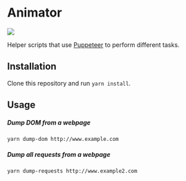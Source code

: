 # Animator

![](https://vignette.wikia.nocookie.net/ffxi/images/e/ea/Animator.jpg/revision/latest?cb=20060613010046)


Helper scripts that use [Puppeteer](https://github.com/GoogleChrome/puppeteer) to perform different tasks.

## Installation
Clone this repository and run `yarn install`.

## Usage
##### Dump DOM from a webpage
`yarn dump-dom http://www.example.com`

##### Dump all requests from a webpage
`yarn dump-requests http://www.example2.com`
